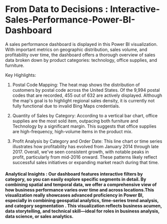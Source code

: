 # From Data to Decisions : Interactive-Sales-Performance-Power-BI-Dashboard

A sales performance dashboard is displayed in this Power BI visualization. With important metrics on geographic distribution, sales volume, and profitability over time, the dashboard offers a thorough overview of sales data broken down by product categories: technology, office supplies, and furniture.

Key Highlights:

1. Postal Code Mapping:
The heat map shows the distribution of customers by postal code across the United States. Of the 9,994 postal codes that are recorded, 455 out of 632 are actively displayed. Although the map's goal is to highlight regional sales density, it is currently not fully functional due to invalid Bing Maps credentials.


2. Quantity of Sales by Category:
According to a vertical bar chart, office supplies are the most sold item, outpacing both furniture and Technology by a significant margin. This suggests that office supplies are high-frequency, high-volume items in the product mix.

3. Profit Analysis by Category and Order Date: This line chart or time series illustrates how profitability has evolved from January 2014 through late 2017. Overall, we've seen consistent growth, with notable peaks in profit, particularly from mid-2016 onward. These patterns likely reflect successful sales initiatives or expanding market reach during that time.

  
#### Analytical Insights : Our dashboard features interactive filters by category, so you can easily explore specific segments in detail. By combining spatial and temporal data, we offer a comprehensive view of how business performance varies over time and across locations.This visualization really showcases advanced proficiency in Power BI, especially in combining geospatial analytics, time-series trend analysis, and category segmentation . This visualization reflects business acumen, data storytelling, and technical skill—ideal for roles in business analysis, data science, or sales analytics.


